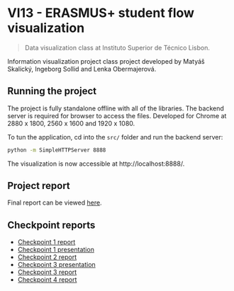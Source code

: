 # VI13 - ERASMUS+ student flow visualization
> Data visualization class at Instituto Superior de Técnico Lisbon.

Information visualization project class project developed by Matyáš Skalický, Ingeborg Sollid and Lenka Obermajerová.

## Running the project
The project is fully standalone offline with all of the libraries. The backend server is required for browser to access the files. Developed for Chrome at 2880 x 1800, 2560 x 1600 and 1920 x 1080.

To tun the application, cd into the `src/` folder and run the backend server:

``` bash
python -m SimpleHTTPServer 8888
```

The visualization is now accessible at 
http://localhost:8888/.

## Project report
Final report can be viewed [here](TODO).

## Checkpoint reports
- [Checkpoint 1 report](./checkpoints/01_corrected/LAB2.docx)
- [Checkpoint 1 presentation](./checkpoints/01_corrected/LAB2.pptx)
- [Checkpoint 2 report](./checkpoints/02_corrected/Lab04.docx)
- [Checkpoint 3 presentation](./checkpoints/03/21.pptx)
- [Checkpoint 3 report](./checkpoints/03_corrected/report_31.docx)
- [Checkpoint 4 report](./checkpoints/04_correctef/report_chp4_corrected.docx)
